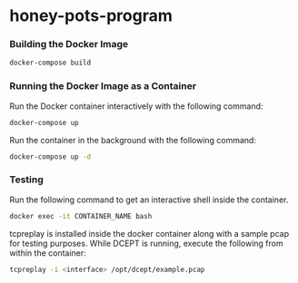 # honey-pots-program

### Building the Docker Image

```bash
docker-compose build
```

### Running the Docker Image as a Container

Run the Docker container interactively with the following command:
```bash
docker-compose up 
```

Run the container in the  background with the following command:
```bash
docker-compose up -d
```

### Testing

Run the following command to get an interactive shell inside the container.

```bash
docker exec -it CONTAINER_NAME bash
```

tcpreplay is installed inside the docker container along with a sample pcap for testing purposes. While DCEPT is running, execute the following from within the container:

```bash
tcpreplay -i <interface> /opt/dcept/example.pcap
```